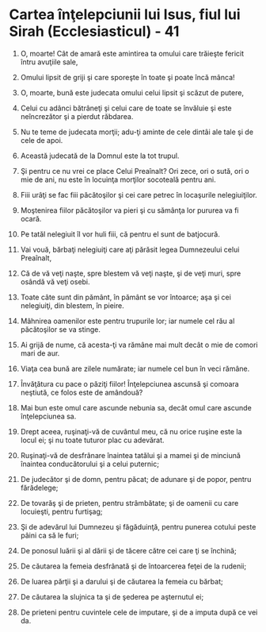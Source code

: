 # Cartea &#238;n&#355;elepciunii lui Isus, fiul lui Sirah (Ecclesiasticul) - 41

1. O, moarte! Cât de amară este amintirea ta omului care trăieşte fericit întru avuţiile sale, 

2. Omului lipsit de griji şi care sporeşte în toate şi poate încă mânca! 

3. O, moarte, bună este judecata omului celui lipsit şi scăzut de putere, 

4. Celui cu adânci bătrâneţi şi celui care de toate se învăluie şi este neîncrezător şi a pierdut răbdarea. 

5. Nu te teme de judecata morţii; adu-ţi aminte de cele dintâi ale tale şi de cele de apoi. 

6. Această judecată de la Domnul este la tot trupul. 

7. Şi pentru ce nu vrei ce place Celui Preaînalt? Ori zece, ori o sută, ori o mie de ani, nu este în locuinţa morţilor socoteală pentru ani. 

8. Fiii urâţi se fac fiii păcătoşilor şi cei care petrec în locaşurile nelegiuiţilor. 

9. Moştenirea fiilor păcătoşilor va pieri şi cu sămânţa lor pururea va fi ocară. 

10. Pe tatăl nelegiuit îl vor huli fiii, că pentru el sunt de batjocură. 

11. Vai vouă, bărbaţi nelegiuiţi care aţi părăsit legea Dumnezeului celui Preaînalt, 

12. Că de vă veţi naşte, spre blestem vă veţi naşte, şi de veţi muri, spre osândă vă veţi osebi. 

13. Toate câte sunt din pământ, în pământ se vor întoarce; aşa şi cei nelegiuiţi, din blestem, în pieire. 

14. Mâhnirea oamenilor este pentru trupurile lor; iar numele cel rău al păcătoşilor se va stinge. 

15. Ai grijă de nume, că acesta-ţi va rămâne mai mult decât o mie de comori mari de aur. 

16. Viaţa cea bună are zilele numărate; iar numele cel bun în veci rămâne. 

17. Învăţătura cu pace o păziţi fiilor! Înţelepciunea ascunsă şi comoara neştiută, ce folos este de amândouă? 

18. Mai bun este omul care ascunde nebunia sa, decât omul care ascunde înţelepciunea sa. 

19. Drept aceea, ruşinaţi-vă de cuvântul meu, că nu orice ruşine este la locul ei; şi nu toate tuturor plac cu adevărat. 

20. Ruşinaţi-vă de desfrânare înaintea tatălui şi a mamei şi de minciună înaintea conducătorului şi a celui puternic; 

21. De judecător şi de domn, pentru păcat; de adunare şi de popor, pentru fărădelege; 

22. De tovarăş şi de prieten, pentru strâmbătate; şi de oamenii cu care locuieşti, pentru furtişag; 

23. Şi de adevărul lui Dumnezeu şi făgăduinţă, pentru punerea cotului peste pâini ca să le furi; 

24. De ponosul luării şi al dării şi de tăcere către cei care ţi se închină; 

25. De căutarea la femeia desfrânată şi de întoarcerea feţei de la rudenii; 

26. De luarea părţii şi a darului şi de căutarea la femeia cu bărbat; 

27. De căutarea la slujnica ta şi de şederea pe aşternutul ei; 

28. De prieteni pentru cuvintele cele de imputare, şi de a imputa după ce vei da. 

